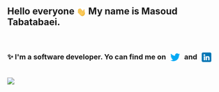 ## Hello everyone <img src="./hand-wave.gif" style="width:22px;vertical-align:middle;"> My name is Masoud Tabatabaei.

<br/>

### ✨ I'm a software developer. Yo can find me on  [<img src="./twitter.png" style="width:22px; vertical-align:middle;margin:0 6px;">](https://twitter.com/masoudt10) and [<img src="./linkedin.png" style="width:22px; vertical-align:middle;margin:0 6px;">](https://www.linkedin.com/in/masoud-tabatabaei-20/)

<br/>

<img align="center" src="https://github-readme-stats.vercel.app/api?username=masoudtabatabaei&theme=github_dark&show_icons=true" />

